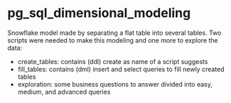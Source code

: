 # pg_sql_dimensional_modeling

Snowflake model made by separating a flat table into several tables. Two scripts were needed to make this modeling and one more to explore the data: 
- create_tables: contains (ddl) create as name of a script suggests
- fill_tables: contains (dml) insert and select queries to fill newly created tables
- exploration: some business questions to answer divided into easy, medium, and advanced queries
